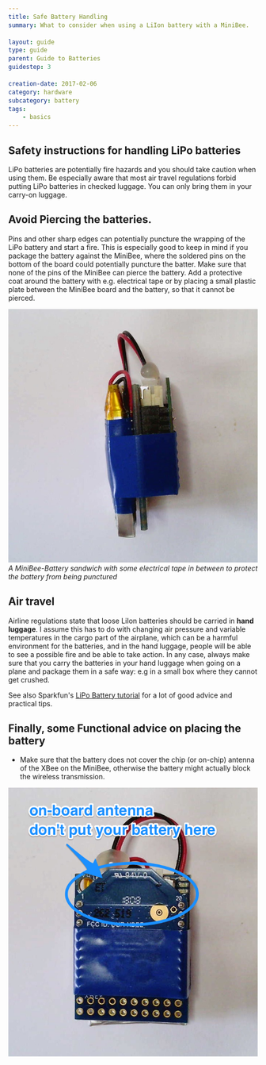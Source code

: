 ```yaml
---
title: Safe Battery Handling
summary: What to consider when using a LiIon battery with a MiniBee.

layout: guide
type: guide
parent: Guide to Batteries
guidestep: 3

creation-date: 2017-02-06
category: hardware
subcategory: battery
tags:
    - basics
---
```



## Safety instructions for handling LiPo batteries

LiPo batteries are potentially fire hazards and you should take caution when using them. Be especially aware that most air travel regulations forbid putting LiPo batteries in checked luggage. You can only bring them in your carry-on luggage.

## Avoid Piercing the batteries.

Pins and other sharp edges can potentially puncture the wrapping of the LiPo battery and start a fire. This is especially good to keep in mind if you package the battery against the MiniBee, where the soldered pins on the bottom of the board could potentially puncture the batter. Make sure that none of the pins of the MiniBee can pierce the battery. Add a protective coat around the battery with e.g. electrical tape or by placing a small plastic plate between the MiniBee board and the battery, so that it cannot be pierced.

![](/img/battery/minibee-battery-sandwich-03.jpg)
*A MiniBee-Battery sandwich with some electrical tape in between to protect the battery from being punctured*

## Air travel
Airline regulations state that loose LiIon batteries should be carried in **hand luggage**. I assume this has to do with changing air pressure and variable temperatures in the cargo part of the airplane, which can be a harmful environment for the batteries, and in the hand luggage, people will be able to see a possible fire and be able to take action. In any case, always make sure that you carry the batteries in your hand luggage when going on a plane and package them in a safe way: e.g in a small box where they cannot get crushed.

See also Sparkfun's [LiPo Battery tutorial](https://www.sparkfun.com/tutorials/241) for a lot of good advice and practical tips.

## Finally, some Functional advice on placing the battery

* Make sure that the battery does not cover the chip (or on-chip) antenna of the XBee on the MiniBee, otherwise the battery might actually block the wireless transmission.

![](/img/battery/onboard-antenna.png)
